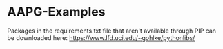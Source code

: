# AAPG-Examples

Packages in the requirements.txt file that aren't available through PIP can be downloaded here: https://www.lfd.uci.edu/~gohlke/pythonlibs/